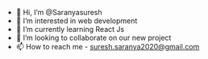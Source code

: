 - 👋 Hi, I’m @Saranyasuresh
- 👀 I’m interested in web development 
- 🌱 I’m currently learning React Js
- 💞️ I’m looking to collaborate on our new project 
- 📫 How to reach me - suresh.saranya2020@gmail.com

<!---
Saranyasuresh10/Saranyasuresh10 is a ✨ special ✨ repository because its `README.md` (this file) appears on your GitHub profile.
You can click the Preview link to take a look at your changes.
--->
